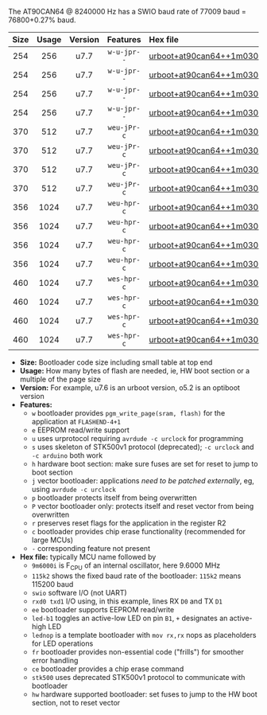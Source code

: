 The AT90CAN64 @ 8240000 Hz has a SWIO baud rate of 77009 baud = 76800+0.27% baud.

|Size|Usage|Version|Features|Hex file|
|:-:|:-:|:-:|:-:|:--|
|254|256|u7.7|`w-u-jpr--`|[urboot+at90can64++1m0300i++++9k6_swio_rxd2_txd3_led+b5.hex](https://raw.githubusercontent.com/stefanrueger/urboot.hex/main/mcus/at90can64/internal_oscillator/fint++1m0300_Hz/br++++9k6_bps/urboot+at90can64++1m0300i++++9k6_swio_rxd2_txd3_led+b5.hex)|
|254|256|u7.7|`w-u-jpr--`|[urboot+at90can64++1m0300i++++9k6_swio_rxd2_txd3_lednop.hex](https://raw.githubusercontent.com/stefanrueger/urboot.hex/main/mcus/at90can64/internal_oscillator/fint++1m0300_Hz/br++++9k6_bps/urboot+at90can64++1m0300i++++9k6_swio_rxd2_txd3_lednop.hex)|
|254|256|u7.7|`w-u-jpr--`|[urboot+at90can64++1m0300i++++9k6_swio_rxe0_txe1_led+b5.hex](https://raw.githubusercontent.com/stefanrueger/urboot.hex/main/mcus/at90can64/internal_oscillator/fint++1m0300_Hz/br++++9k6_bps/urboot+at90can64++1m0300i++++9k6_swio_rxe0_txe1_led+b5.hex)|
|254|256|u7.7|`w-u-jpr--`|[urboot+at90can64++1m0300i++++9k6_swio_rxe0_txe1_lednop.hex](https://raw.githubusercontent.com/stefanrueger/urboot.hex/main/mcus/at90can64/internal_oscillator/fint++1m0300_Hz/br++++9k6_bps/urboot+at90can64++1m0300i++++9k6_swio_rxe0_txe1_lednop.hex)|
|370|512|u7.7|`weu-jPr-c`|[urboot+at90can64++1m0300i++++9k6_swio_rxd2_txd3_ee_led+b5_fr_ce.hex](https://raw.githubusercontent.com/stefanrueger/urboot.hex/main/mcus/at90can64/internal_oscillator/fint++1m0300_Hz/br++++9k6_bps/urboot+at90can64++1m0300i++++9k6_swio_rxd2_txd3_ee_led+b5_fr_ce.hex)|
|370|512|u7.7|`weu-jPr-c`|[urboot+at90can64++1m0300i++++9k6_swio_rxd2_txd3_ee_lednop_fr_ce.hex](https://raw.githubusercontent.com/stefanrueger/urboot.hex/main/mcus/at90can64/internal_oscillator/fint++1m0300_Hz/br++++9k6_bps/urboot+at90can64++1m0300i++++9k6_swio_rxd2_txd3_ee_lednop_fr_ce.hex)|
|370|512|u7.7|`weu-jPr-c`|[urboot+at90can64++1m0300i++++9k6_swio_rxe0_txe1_ee_led+b5_fr_ce.hex](https://raw.githubusercontent.com/stefanrueger/urboot.hex/main/mcus/at90can64/internal_oscillator/fint++1m0300_Hz/br++++9k6_bps/urboot+at90can64++1m0300i++++9k6_swio_rxe0_txe1_ee_led+b5_fr_ce.hex)|
|370|512|u7.7|`weu-jPr-c`|[urboot+at90can64++1m0300i++++9k6_swio_rxe0_txe1_ee_lednop_fr_ce.hex](https://raw.githubusercontent.com/stefanrueger/urboot.hex/main/mcus/at90can64/internal_oscillator/fint++1m0300_Hz/br++++9k6_bps/urboot+at90can64++1m0300i++++9k6_swio_rxe0_txe1_ee_lednop_fr_ce.hex)|
|356|1024|u7.7|`weu-hpr-c`|[urboot+at90can64++1m0300i++++9k6_swio_rxd2_txd3_ee_led+b5_fr_ce_hw.hex](https://raw.githubusercontent.com/stefanrueger/urboot.hex/main/mcus/at90can64/internal_oscillator/fint++1m0300_Hz/br++++9k6_bps/urboot+at90can64++1m0300i++++9k6_swio_rxd2_txd3_ee_led+b5_fr_ce_hw.hex)|
|356|1024|u7.7|`weu-hpr-c`|[urboot+at90can64++1m0300i++++9k6_swio_rxd2_txd3_ee_lednop_fr_ce_hw.hex](https://raw.githubusercontent.com/stefanrueger/urboot.hex/main/mcus/at90can64/internal_oscillator/fint++1m0300_Hz/br++++9k6_bps/urboot+at90can64++1m0300i++++9k6_swio_rxd2_txd3_ee_lednop_fr_ce_hw.hex)|
|356|1024|u7.7|`weu-hpr-c`|[urboot+at90can64++1m0300i++++9k6_swio_rxe0_txe1_ee_led+b5_fr_ce_hw.hex](https://raw.githubusercontent.com/stefanrueger/urboot.hex/main/mcus/at90can64/internal_oscillator/fint++1m0300_Hz/br++++9k6_bps/urboot+at90can64++1m0300i++++9k6_swio_rxe0_txe1_ee_led+b5_fr_ce_hw.hex)|
|356|1024|u7.7|`weu-hpr-c`|[urboot+at90can64++1m0300i++++9k6_swio_rxe0_txe1_ee_lednop_fr_ce_hw.hex](https://raw.githubusercontent.com/stefanrueger/urboot.hex/main/mcus/at90can64/internal_oscillator/fint++1m0300_Hz/br++++9k6_bps/urboot+at90can64++1m0300i++++9k6_swio_rxe0_txe1_ee_lednop_fr_ce_hw.hex)|
|460|1024|u7.7|`wes-hpr-c`|[urboot+at90can64++1m0300i++++9k6_swio_rxd2_txd3_ee_led+b5_fr_ce_stk500_hw.hex](https://raw.githubusercontent.com/stefanrueger/urboot.hex/main/mcus/at90can64/internal_oscillator/fint++1m0300_Hz/br++++9k6_bps/urboot+at90can64++1m0300i++++9k6_swio_rxd2_txd3_ee_led+b5_fr_ce_stk500_hw.hex)|
|460|1024|u7.7|`wes-hpr-c`|[urboot+at90can64++1m0300i++++9k6_swio_rxd2_txd3_ee_lednop_fr_ce_stk500_hw.hex](https://raw.githubusercontent.com/stefanrueger/urboot.hex/main/mcus/at90can64/internal_oscillator/fint++1m0300_Hz/br++++9k6_bps/urboot+at90can64++1m0300i++++9k6_swio_rxd2_txd3_ee_lednop_fr_ce_stk500_hw.hex)|
|460|1024|u7.7|`wes-hpr-c`|[urboot+at90can64++1m0300i++++9k6_swio_rxe0_txe1_ee_led+b5_fr_ce_stk500_hw.hex](https://raw.githubusercontent.com/stefanrueger/urboot.hex/main/mcus/at90can64/internal_oscillator/fint++1m0300_Hz/br++++9k6_bps/urboot+at90can64++1m0300i++++9k6_swio_rxe0_txe1_ee_led+b5_fr_ce_stk500_hw.hex)|
|460|1024|u7.7|`wes-hpr-c`|[urboot+at90can64++1m0300i++++9k6_swio_rxe0_txe1_ee_lednop_fr_ce_stk500_hw.hex](https://raw.githubusercontent.com/stefanrueger/urboot.hex/main/mcus/at90can64/internal_oscillator/fint++1m0300_Hz/br++++9k6_bps/urboot+at90can64++1m0300i++++9k6_swio_rxe0_txe1_ee_lednop_fr_ce_stk500_hw.hex)|

- **Size:** Bootloader code size including small table at top end
- **Usage:** How many bytes of flash are needed, ie, HW boot section or a multiple of the page size
- **Version:** For example, u7.6 is an urboot version, o5.2 is an optiboot version
- **Features:**
  + `w` bootloader provides `pgm_write_page(sram, flash)` for the application at `FLASHEND-4+1`
  + `e` EEPROM read/write support
  + `u` uses urprotocol requiring `avrdude -c urclock` for programming
  + `s` uses skeleton of STK500v1 protocol (deprecated); `-c urclock` and `-c arduino` both work
  + `h` hardware boot section: make sure fuses are set for reset to jump to boot section
  + `j` vector bootloader: applications *need to be patched externally*, eg, using `avrdude -c urclock`
  + `p` bootloader protects itself from being overwritten
  + `P` vector bootloader only: protects itself and reset vector from being overwritten
  + `r` preserves reset flags for the application in the register R2
  + `c` bootloader provides chip erase functionality (recommended for large MCUs)
  + `-` corresponding feature not present
- **Hex file:** typically MCU name followed by
  + `9m6000i` is F<sub>CPU</sub> of an internal oscillator, here 9.6000 MHz
  + `115k2` shows the fixed baud rate of the bootloader: `115k2` means 115200 baud
  + `swio` software I/O (not UART)
  + `rxd0 txd1` I/O using, in this example, lines RX `D0` and TX `D1`
  + `ee` bootloader supports EEPROM read/write
  + `led-b1` toggles an active-low LED on pin `B1`, `+` designates an active-high LED
  + `lednop` is a template bootloader with `mov rx,rx` nops as placeholders for LED operations
  + `fr` bootloader provides non-essential code ("frills") for smoother error handling
  + `ce` bootloader provides a chip erase command
  + `stk500` uses deprecated STK500v1 protocol to communicate with bootloader
  + `hw` hardware supported bootloader: set fuses to jump to the HW boot section, not to reset vector
